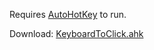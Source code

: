 Requires [AutoHotKey]() to run.

Download: [KeyboardToClick.ahk](https://github.com/hk-speedrunning/HK-Resources/raw/main/External%20Tools/KeyboardToclick/KeyboardToClick.ahk)